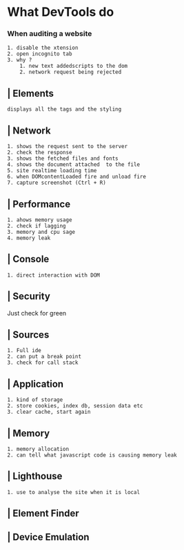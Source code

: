 # What DevTools do

### When auditing a website

    1. disable the xtension
    2. open incognito tab
    3. why ?
        1. new text addedscripts to the dom
        2. network request being rejected

## \| Elements

    displays all the tags and the styling

## \| Network

    1. shows the request sent to the server
    2. check the response
    3. shows the fetched files and fonts
    4. shows the document attached  to the file
    5. site realtime loading time
    6. when DOMcontentLoaded fire and unload fire
    7. capture screenshot (Ctrl + R)

## \| Performance

    1. ahows memory usage
    2. check if lagging
    3. memory and cpu sage
    4. memory leak

## \| Console

    1. direct interaction with DOM

## \| Security

Just check for green

## \| Sources

    1. Full ide
    2. can put a break point
    3. check for call stack

## \| Application

    1. kind of storage
    2. store cookies, index db, session data etc
    3. clear cache, start again

## \| Memory

    1. memory allocation
    2. can tell what javascript code is causing memory leak

## \| Lighthouse

    1. use to analyse the site when it is local

## \| Element Finder

## \| Device Emulation
